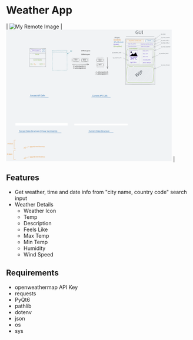 # Weather App
| ![My Remote Image](https://i.imgur.com/sxvwMsf.png) | <img src="ui.excalidraw.svg" alt="My Icon" width="450" height="358"> |

## Features
- Get weather, time and date info from "city name, country code" search input
- Weather Details
    - Weather Icon
    - Temp
    - Description
    - Feels Like
    - Max Temp
    - Min Temp
    - Humidity
    - Wind Speed

## Requirements
- openweathermap API Key
- requests
- PyQt6
- pathlib
- dotenv
- json
- os
- sys

